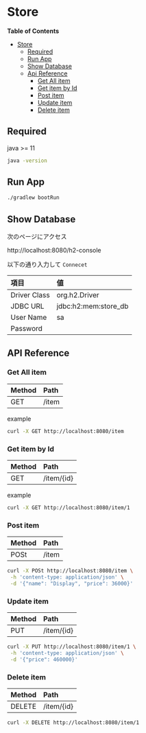 # Store

**Table of Contents**

- [Store](#store)
    - [Required](#required)
    - [Run App](#run-app)
    - [Show Database](#show-database)
    - [Api Reference](#api-reference)
        - [Get All item](#get-all-item)
        - [Get item by Id](#get-item-by-id)
        - [Post item](#post-item)
        - [Update item](#update-item)
        - [Delete item](#delete-item)

## Required

java >= 11

```sh
java -version
```

## Run App

```sh
./gradlew bootRun
```

## Show Database

次のページにアクセス

http://localhost:8080/h2-console

以下の通り入力して `Connecet`

|項目|値|
|:---|:---|
|Driver Class|org.h2.Driver|
|JDBC URL|jdbc:h2:mem:store_db|
|User Name|sa|
|Password||

## API Reference

### Get All item

| Method | Path  |
| :----- | :---- |
| GET    | /item |

example

```sh
curl -X GET http://localhost:8080/item
```

### Get item by Id

| Method | Path       |
| :----- | :--------- |
| GET    | /item/{id} |

example

```sh
curl -X GET http://localhost:8080/item/1
```

### Post item

| Method | Path  |
| :----- | :---- |
| POSt   | /item |

```sh
curl -X POSt http://localhost:8080/item \
 -h 'content-type: application/json' \
 -d '{"name": "Display", "price": 36000}'
```

### Update item

| Method | Path       |
| :----- | :--------- |
| PUT   | /item/{id} |

```sh
curl -X PUT http://localhost:8080/item/1 \
 -h 'content-type: application/json' \
 -d '{"price": 460000}'
```

### Delete item

| Method | Path       |
| :----- | :--------- |
| DELETE | /item/{id} |

```sh
curl -X DELETE http://localhost:8080/item/1
```